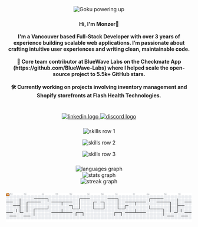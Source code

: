 <div align="center">
  <img width="380" height="40" src="https://media2.giphy.com/media/AYy9YYXHmsGek/giphy.gif" alt="Goku powering up" />
</div>


###

<h4 align="center">Hi, I'm Monzer👋<br><br>I'm a Vancouver based Full-Stack Developer with over 3 years of experience building scalable web applications. I’m passionate about crafting intuitive user experiences and writing clean, maintainable code.<br><br>🚀 Core team contributor at BlueWave Labs on the Checkmate App (https://github.com/BlueWave-Labs) where I helped scale the open-source project to 5.5k+ GitHub stars.<br><br>🛠 Currently working on projects involving inventory management and Shopify storefronts at Flash Health Technologies.</h4>

###

<br clear="both">

<div align="center">
  <a href="https://www.linkedin.com/in/monzermourad/" target="_blank">
    <img src="https://raw.githubusercontent.com/maurodesouza/profile-readme-generator/master/src/assets/icons/social/linkedin/default.svg" width="52" height="40" alt="linkedin logo"  />
  </a>
  <a href="https://discord.com/users/skorps23" target="_blank">
    <img src="https://raw.githubusercontent.com/maurodesouza/profile-readme-generator/master/src/assets/icons/social/discord/default.svg" width="52" height="40" alt="discord logo"  />
  </a>
</div>

###

<p align="center">
  <img src="https://skillicons.dev/icons?i=html,css,js,ts,react,nextjs" height="30" alt="skills row 1" />
</p>
<p align="center">
  <img src="https://skillicons.dev/icons?i=nodejs,npm,mongodb,postgres,bash,docker" height="30" alt="skills row 2" />
</p>
<p align="center">
  <img src="https://skillicons.dev/icons?i=figma,git,github,gitlab,mysql,vite" height="30" alt="skills row 3" />
</p>




###

<div align="center">
  <img 
    src="https://github-readme-stats.vercel.app/api/top-langs?username=Skorpios604&locale=en&hide_title=false&layout=compact&card_width=450&langs_count=4&theme=midnight-purple&hide_border=true&order=2" 
    width="425" 
    alt="languages graph" 
  />
  <br />
  <img 
    src="https://github-readme-stats.vercel.app/api?username=Skorpios604&hide_title=false&hide_rank=false&show_icons=true&include_all_commits=true&count_private=true&disable_animations=false&theme=midnight-purple&locale=en&hide_border=true&order=1" 
    width="425" 
    alt="stats graph" 
  />
  <br />
  <img 
    src="https://streak-stats.demolab.com/?user=Skorpios604&theme=midnight-purple&hide_border=true&border_radius=10&date_format=n/j[Y]&mode=daily&locale=en&order=3" 
    width="425" 
    alt="streak graph" 
  />
</div>


###

<picture>
  <source media="(prefers-color-scheme: dark)" srcset="https://raw.githubusercontent.com/Skorpios604/Skorpios604/output/pacman-contribution-graph-dark.svg">
  <source media="(prefers-color-scheme: light)" srcset="https://raw.githubusercontent.com/Skorpios604/Skorpios604/output/pacman-contribution-graph.svg">
  <img alt="pacman contribution graph" src="https://raw.githubusercontent.com/Skorpios604/Skorpios604/output/pacman-contribution-graph.svg">
</picture>

###
